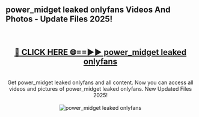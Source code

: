 <h2>power_midget leaked onlyfans Videos And Photos - Update Files 2025!</h2>
<br>
<div align="center">
<h2><a href="https://top-ai-tools.click/QrbHav" rel="nofollow">🔴 CLICK HERE 🌐==►► power_midget leaked onlyfans</a></h2>
<br>
Get power_midget leaked onlyfans and all content. Now you can access all videos and pictures of power_midget leaked onlyfans. New Updated Files 2025!
<br>
<br>
<a href="https://top-ai-tools.click/QrbHav" rel="nofollow" data-target="animated-image.originalLink"><img src="https://i.ibb.co.com/WyWwxjT/player-gif2.gif" alt="power_midget leaked onlyfans" style="max-width: 100%; display: inline-block;" data-target="animated-image.originalImage"></a>
</div>
<br>